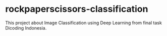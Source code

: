 # rockpaperscissors-classification
This project about Image Classification using Deep Learning from final task Dicoding Indonesia.
